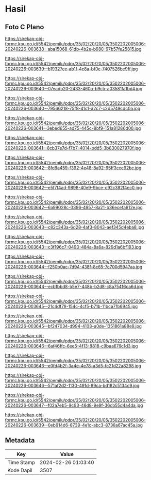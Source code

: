 # Hasil

## Foto C Plano

https://sirekap-obj-formc.kpu.go.id/5542/pemilu/pdpr/35/02/20/20/05/3502202005006-20240226-003638--aba15068-61db-4b2e-b980-67b57fe25815.jpg

https://sirekap-obj-formc.kpu.go.id/5542/pemilu/pdpr/35/02/20/20/05/3502202005006-20240226-003639--b19327ee-ab1f-4c8a-bf0e-7407526be9ff.jpg

https://sirekap-obj-formc.kpu.go.id/5542/pemilu/pdpr/35/02/20/20/05/3502202005006-20240226-003640--07eadb20-2433-460a-b9cb-a03581fa1bd4.jpg

https://sirekap-obj-formc.kpu.go.id/5542/pemilu/pdpr/35/02/20/20/05/3502202005006-20240226-003640--79566218-75f8-41c1-a2c7-c2d5749cdc0a.jpg

https://sirekap-obj-formc.kpu.go.id/5542/pemilu/pdpr/35/02/20/20/05/3502202005006-20240226-003641--3ebed655-ad75-445c-8bf9-151a81286d00.jpg

https://sirekap-obj-formc.kpu.go.id/5542/pemilu/pdpr/35/02/20/20/05/3502202005006-20240226-003641--8cb37e7d-f7b7-4014-bdd5-3b830027970f.jpg

https://sirekap-obj-formc.kpu.go.id/5542/pemilu/pdpr/35/02/20/20/05/3502202005006-20240226-003642--8fd8a459-f392-4e48-8a92-65ff3ccc92bc.jpg

https://sirekap-obj-formc.kpu.go.id/5542/pemilu/pdpr/35/02/20/20/05/3502202005006-20240226-003642--e5f7f4ad-9898-40e9-9bce-c92c382f4ec0.jpg

https://sirekap-obj-formc.kpu.go.id/5542/pemilu/pdpr/35/02/20/20/05/3502202005006-20240226-003642--6a99028c-0396-4957-8a21-b36ecefa912e.jpg

https://sirekap-obj-formc.kpu.go.id/5542/pemilu/pdpr/35/02/20/20/05/3502202005006-20240226-003643--c82c343a-6d28-4af3-8043-aef345d4eba8.jpg

https://sirekap-obj-formc.kpu.go.id/5542/pemilu/pdpr/35/02/20/20/05/3502202005006-20240226-003643--c3f196c7-0490-484a-8a6a-829d1a6bf193.jpg

https://sirekap-obj-formc.kpu.go.id/5542/pemilu/pdpr/35/02/20/20/05/3502202005006-20240226-003644--f250b0ac-7d94-438f-8c65-7c700d5947aa.jpg

https://sirekap-obj-formc.kpu.go.id/5542/pemilu/pdpr/35/02/20/20/05/3502202005006-20240226-003644--ecb1bbd8-b5e7-448b-b2d8-c8a75416ca6d.jpg

https://sirekap-obj-formc.kpu.go.id/5542/pemilu/pdpr/35/02/20/20/05/3502202005006-20240226-003645--21c4df79-154c-4cf5-b71b-11bca71b6945.jpg

https://sirekap-obj-formc.kpu.go.id/5542/pemilu/pdpr/35/02/20/20/05/3502202005006-20240226-003645--bf247034-d994-4103-a0de-1351861a88e9.jpg

https://sirekap-obj-formc.kpu.go.id/5542/pemilu/pdpr/35/02/20/20/05/3502202005006-20240226-003646--6af46ffc-6ee5-4f13-8818-c9baa676c1d3.jpg

https://sirekap-obj-formc.kpu.go.id/5542/pemilu/pdpr/35/02/20/20/05/3502202005006-20240226-003646--e0fd4b2f-3a4e-4e78-a3d5-fc21d22a8298.jpg

https://sirekap-obj-formc.kpu.go.id/5542/pemilu/pdpr/35/02/20/20/05/3502202005006-20240226-003646--571af2d2-1130-491d-89ca-bd182c5134c9.jpg

https://sirekap-obj-formc.kpu.go.id/5542/pemilu/pdpr/35/02/20/20/05/3502202005006-20240226-003647--f02a7eb5-9c93-46d8-9e9f-36cb55d4a4da.jpg

https://sirekap-obj-formc.kpu.go.id/5542/pemilu/pdpr/35/02/20/20/05/3502202005006-20240226-003639--0eb614d6-8739-4e1c-abc3-8738a67ac45a.jpg


## Metadata

| Key        | Value               |
| ---------- | ------------------- |
| Time Stamp | 2024-02-26 01:03:40 |
| Kode Dapil | 3507                |



